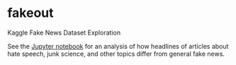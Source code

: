 # fakeout
Kaggle Fake News Dataset Exploration

See the [Jupyter notebook](http://nbviewer.jupyter.org/github/JasonKessler/fakeout/blob/master/Fake%20News%20Analysis.ipynb) for an analysis of how headlines of articles about hate speech, junk science, and other topics differ from general fake news. 
